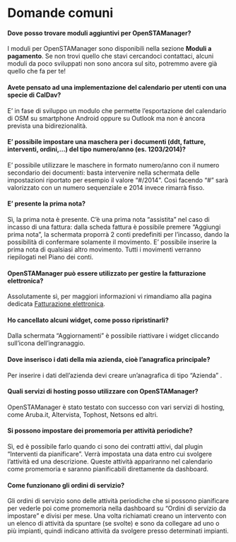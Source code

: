 # Domande comuni

#### Dove posso trovare moduli aggiuntivi per OpenSTAManager?

I moduli per OpenSTAManager sono disponibili nella sezione **Moduli a pagamento**. Se non trovi quello che stavi cercandoci contattaci, alcuni moduli da poco sviluppati non sono ancora sul sito, potremmo avere già quello che fa per te!

#### Avete pensato ad una implementazione del calendario per utenti con una specie di CalDav?

E’ in fase di sviluppo un modulo che permette l’esportazione del calendario di OSM su smartphone Android oppure su Outlook ma non è ancora prevista una bidirezionalità.

#### E’ possibile impostare una maschera per i documenti \(ddt, fatture, interventi, ordini,…\) del tipo numero/anno \(es. 1203/2014\)?

E’ possibile utilizzare le maschere in formato numero/anno con il numero secondario dei documenti: basta intervenire nella schermata delle impostazioni riportato per esempio il valore “\#/2014”. Così facendo “\#” sarà valorizzato con un numero sequenziale e 2014 invece rimarrà fisso.

#### E’ presente la prima nota?

Sì, la prima nota è presente. C’è una prima nota “assistita” nel caso di incasso di una fattura: dalla scheda fattura è possibile premere “Aggiungi prima nota”, la schermata proporrà 2 conti predefiniti per l’incasso, dando la possibilità di confermare solamente il movimento. E’ possibile inserire la prima nota di qualsiasi altro movimento. Tutti i movimenti verranno riepilogati nel Piano dei conti.

#### OpenSTAManager può essere utilizzato per gestire la fatturazione elettronica?

Assolutamente sì, per maggiori informazioni vi rimandiamo alla pagina dedicata [Fatturazione elettronica](fatturazione-elettronica/).

#### Ho cancellato alcuni widget, come posso ripristinarli?

Dalla schermata “Aggiornamenti” è possibile riattivare i widget cliccando sull’icona dell’ingranaggio.

#### Dove inserisco i dati della mia azienda, cioè l’anagrafica principale?

Per inserire i dati dell’azienda devi creare un’anagrafica di tipo “Azienda” .

#### Quali servizi di hosting posso utilizzare con OpenSTAManager?

OpenSTAManager è stato testato con successo con vari servizi di hosting, come Aruba.it, Altervista, Tophost, Netsons ed altri.

#### Si possono impostare dei promemoria per attività periodiche?

Sì, ed è possibile farlo quando ci sono dei contratti attivi, dal plugin “Interventi da pianificare”. Verrà impostata una data entro cui svolgere l’attività ed una descrizione. Queste attività appariranno nel calendario come promemoria e saranno pianificabili direttamente da dashboard.

#### Come funzionano gli ordini di servizio?

Gli ordini di servizio sono delle attività periodiche che si possono pianificare per vederle poi come promemoria nella dashboard su “Ordini di servizio da impostare” e divisi per mese. Una volta richiamati creano un intervento con un elenco di attività da spuntare \(se svolte\) e sono da collegare ad uno o più impianti, quindi indicano attività da svolgere presso determinati impianti.

